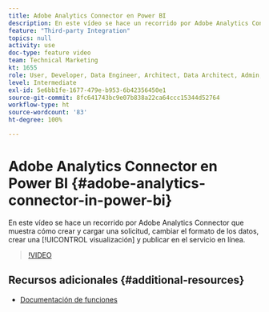 ```yaml
---
title: Adobe Analytics Connector en Power BI
description: En este vídeo se hace un recorrido por Adobe Analytics Connector que muestra cómo crear y cargar una solicitud, cambiar el formato de los datos, crear una visualización y publicar en el servicio en línea.
feature: "Third-party Integration"
topics: null
activity: use
doc-type: feature video
team: Technical Marketing
kt: 1655
role: User, Developer, Data Engineer, Architect, Data Architect, Admin, Leader
level: Intermediate
exl-id: 5e6bb1fe-1677-479e-b953-6b42356450e1
source-git-commit: 8fc641743bc9e07b838a22ca64ccc15344d52764
workflow-type: ht
source-wordcount: '83'
ht-degree: 100%

---
```


# Adobe Analytics Connector en Power BI {#adobe-analytics-connector-in-power-bi}

En este vídeo se hace un recorrido por Adobe Analytics Connector que muestra cómo crear y cargar una solicitud, cambiar el formato de los datos, crear una [!UICONTROL visualización] y publicar en el servicio en línea.

>[!VIDEO](https://video.tv.adobe.com/v/23130/?quality=12&learn=on)

## Recursos adicionales {#additional-resources}

* [Documentación de funciones](https://docs.microsoft.com/es-ES/power-bi/desktop-connect-adobe-analytics)

